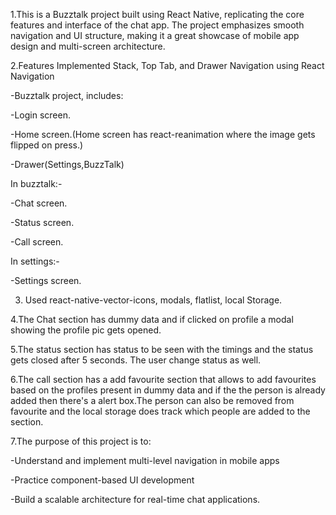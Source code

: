 1.This is a Buzztalk project built using React Native, replicating the core features and interface of the chat app. The project emphasizes smooth navigation and UI structure, making it a great showcase of mobile app design and multi-screen architecture.

2.Features Implemented
Stack, Top Tab, and Drawer Navigation using React Navigation

-Buzztalk project, includes:

-Login screen.

-Home screen.(Home screen has react-reanimation where the image gets flipped on press.)

-Drawer(Settings,BuzzTalk)

In buzztalk:-

   -Chat screen.

   -Status screen.

   -Call screen.

In settings:-

   -Settings screen.

3. Used react-native-vector-icons, modals, flatlist, local Storage.

4.The Chat section has dummy data and if clicked on profile a modal showing the profile pic gets opened.

5.The status section has status to be seen with the timings and the status gets closed after 5 seconds. The user change status as well.

6.The call section has a add favourite section that allows to add favourites based on the profiles present in dummy data and if the the person is already added then there's a alert box.The person can also be removed from favourite and the local storage does track which people are added to the section.      


7.The purpose of this project is to:

 -Understand and implement multi-level navigation in mobile apps

 -Practice component-based UI development

 -Build a scalable architecture for real-time chat applications.
